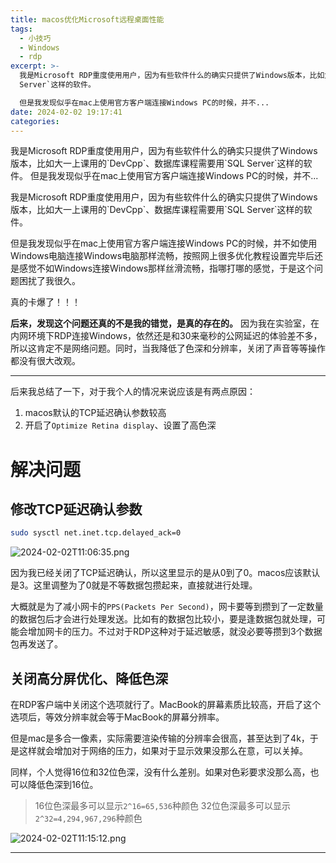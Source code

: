```yaml
---
title: macos优化Microsoft远程桌面性能
tags:
  - 小技巧
  - Windows
  - rdp
excerpt: >-
  我是Microsoft RDP重度使用用户，因为有些软件什么的确实只提供了Windows版本，比如大一上课用的`DevCpp`、数据库课程需要用`SQL
  Server`这样的软件。

  但是我发现似乎在mac上使用官方客户端连接Windows PC的时候，并不...
date: 2024-02-02 19:17:41
categories:
---
```


我是Microsoft RDP重度使用用户，因为有些软件什么的确实只提供了Windows版本，比如大一上课用的\`DevCpp\`、数据库课程需要用\`SQL Server\`这样的软件。 但是我发现似乎在mac上使用官方客户端连接Windows PC的时候，并不...
<!-- more -->
我是Microsoft RDP重度使用用户，因为有些软件什么的确实只提供了Windows版本，比如大一上课用的\`DevCpp\`、数据库课程需要用\`SQL Server\`这样的软件。

但是我发现似乎在mac上使用官方客户端连接Windows PC的时候，并不如使用Windows电脑连接Windows电脑那样流畅，按照网上很多优化教程设置完毕后还是感觉不如Windows连接Windows那样丝滑流畅，指哪打哪的感觉，于是这个问题困扰了我很久。

真的卡爆了！！！

**后来，发现这个问题还真的不是我的错觉，是真的存在的。** 因为我在实验室，在内网环境下RDP连接Windows，依然还是和30来毫秒的公网延迟的体验差不多，所以这肯定不是网络问题。同时，当我降低了色深和分辨率，关闭了声音等等操作都没有很大改观。

* * *

后来我总结了一下，对于我个人的情况来说应该是有两点原因：

1.  macos默认的TCP延迟确认参数较高
2.  开启了`Optimize Retina display`、设置了高色深

# 解决问题

## 修改TCP延迟确认参数

```bash
sudo sysctl net.inet.tcp.delayed_ack=0
```

![2024-02-02T11:06:35.png](https://zhoushicheng.cn/legacy_imgs/1438316252.png)

因为我已经关闭了TCP延迟确认，所以这里显示的是从0到了0。macos应该默认是3。这里调整为了0就是不等数据包攒起来，直接就进行处理。

大概就是为了减小网卡的`PPS(Packets Per Second)`，网卡要等到攒到了一定数量的数据包后才会进行处理发送。比如有的数据包比较小，要是逢数据包就处理，可能会增加网卡的压力。不过对于RDP这种对于延迟敏感，就没必要等攒到3个数据包再发送了。

## 关闭高分屏优化、降低色深

在RDP客户端中关闭这个选项就行了。MacBook的屏幕素质比较高，开启了这个选项后，等效分辨率就会等于MacBook的屏幕分辨率。

但是mac是多合一像素，实际需要渲染传输的分辨率会很高，甚至达到了4k，于是这样就会增加对于网络的压力，如果对于显示效果没那么在意，可以关掉。

同样，个人觉得16位和32位色深，没有什么差别。如果对色彩要求没那么高，也可以降低色深到16位。

> 16位色深最多可以显示`2^16=65,536`种颜色 32位色深最多可以显示`2^32=4,294,967,296`种颜色

![2024-02-02T11:15:12.png](https://zhoushicheng.cn/legacy_imgs/1161410177.png)

* * *